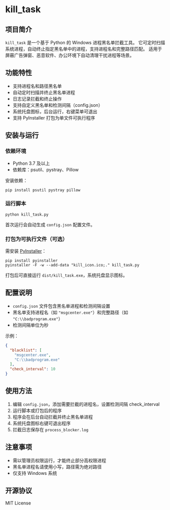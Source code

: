 # kill_task

## 项目简介

`kill_task` 是一个基于 Python 的 Windows 进程黑名单拦截工具。
它可定时扫描系统进程，自动终止指定黑名单中的进程，支持进程名和完整路径匹配。
适用于屏蔽广告弹窗、恶意软件、办公环境下自动清理干扰进程等场景。

## 功能特性

- 支持进程名和路径黑名单
- 自动定时扫描并终止黑名单进程
- 日志记录拦截和终止操作
- 支持自定义黑名单和检测间隔（config.json）
- 系统托盘图标，后台运行，右键菜单可退出
- 支持 PyInstaller 打包为单文件可执行程序

## 安装与运行

### 依赖环境

- Python 3.7 及以上
- 依赖库：psutil、pystray、Pillow

安装依赖：

```shell
pip install psutil pystray pillow
```

### 运行脚本

```shell
python kill_task.py
```

首次运行会自动生成 `config.json` 配置文件。

### 打包为可执行文件（可选）

需安装 [PyInstaller](https://www.pyinstaller.org/)：

```shell
pip install pyinstaller
pyinstaller -F -w --add-data "kill_icon.ico;." kill_task.py
```

打包后可直接运行 `dist/kill_task.exe`，系统托盘显示图标。

## 配置说明

- `config.json` 文件包含黑名单进程和检测间隔设置
- 黑名单支持进程名（如 `"msgcenter.exe"`）和完整路径（如 `"C:\\badprogram.exe"`）
- 检测间隔单位为秒

示例：

```json
{
  "blacklist": [
    "msgcenter.exe",
    "C:\\badprogram.exe"
  ],
  "check_interval": 10
}
```

## 使用方法

1. 编辑 `config.json`，添加需要拦截的进程名，设置检测间隔 check_interval
2. 运行脚本或打包后的程序
3. 程序会在后台自动拦截并终止黑名单进程
4. 系统托盘图标右键可退出程序
5. 拦截日志保存在 `process_blocker.log`

## 注意事项

- 需以管理员权限运行，才能终止部分高权限进程
- 黑名单进程名请使用小写，路径需为绝对路径
- 仅支持 Windows 系统

## 开源协议

MIT License
